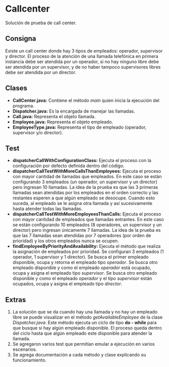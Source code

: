 # Callcenter
Solución de prueba de call center.

## Consigna
Existe un call center donde hay 3 tipos de empleados: operador, supervisor y director. El proceso de la atención de una llamada telefónica en primera instancia debe ser atendida por un operador, si no hay ninguno libre debe ser atendida por un supervisor, y de no haber tampoco supervisores libres debe ser atendida por un director.


## Clases
- **CallCenter.java:** Contiene el método *main* quien inicia la ejecución del programa. 
- **Dispatcher.java:** Es la encargada de manejar las llamadas.
- **Call.java:** Representa el objeto llamada.
- **Employee.java:** Representa el objeto empleado.
- **EmployeeType.java:** Representa el tipo de empleado (operador, supervisor y/o director).


## Test

- **dispatcherCallWithConfigurationClass:** Ejecuta el proceso con la configuración por defecto definida dentro del código.
- **dispatcherCallTestWithMoreCallsThanEmployees:** Ejecuta el proceso con mayor cantidad de llamadas que empleados. En este caso se están configurando 3 empleados (un operador, un supervisor y un director) pero ingresan 10 llamadas. La idea de la prueba es que las 3 primeras llamadas sean atendidas por los empleados en el orden correcto y las restantes esperen a que algún empleado se desocupe. Cuando esto suceda, al empleado se le asigna otra llamada y así sucesivamente hasta atender todas las llamadas.
- **dispatcherCallTestWithMoreEmployeesThanCalls:** Ejecuta el proceso con mayor cantidad de empleados que llamadas entrantes. En este caso se están configurando 10 empleados (8 operadores, un supervisor y un director) pero ingresan únicamente 7 llamadas. La idea de la prueba es que las 7 llamadas sean atendidas por 7 operadores (por orden de prioridad) y los otros empleados nunca se ocupen.
- **findEmployeeByPriorityAndAvailability:** Ejecuta el método que realiza la asignación de empleados por prioridad. Se configuran 3 empleados (1 operador, 1 supervisor y 1 director). Se busca el primer empleado disponible, ocupa y retorna el empleado tipo *operador*. Se busca otro empleado disponible y como el empleado *operador* está ocupado, ocupa y asigna el empleado tipo *supervisor*. Se busca otro empleado disponible y como el empleado *operador* y el tipo *supervisor* están ocupados, ocupa y asigna el empleado tipo *director*. 

## Extras

1. La solución que se da cuando hay una llamada y no hay un empleado libre se puede visualizar en el método *getAvailableEmployee* de la clase *Dispatcher.java*. Este método ejecuta un ciclo de tipo **do - while** para que busque si hay algún empleado disponible. El proceso queda dentro del ciclo hasta que algún empleado este disponible para atender la llamada.
2. Se agregaron varios test que permitían emular a ejecución en varios escenarios.
3. Se agrega documentación a cada método y clase explicando su funcionamiento.
